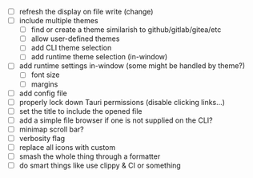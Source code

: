  - [ ] refresh the display on file write (change)
 - [ ] include multiple themes
   - [ ] find or create a theme similarish to github/gitlab/gitea/etc
   - [ ] allow user-defined themes
   - [ ] add CLI theme selection
   - [ ] add runtime theme selection (in-window)
 - [ ] add runtime settings in-window (some might be handled by theme?)
   - [ ] font size
   - [ ] margins
 - [ ] add config file
 - [ ] properly lock down Tauri permissions (disable clicking links...)
 - [ ] set the title to include the opened file
 - [ ] add a simple file browser if one is not supplied on the CLI?
 - [ ] minimap scroll bar?
 - [ ] verbosity flag
 - [ ] replace all icons with custom
 - [ ] smash the whole thing through a formatter
 - [ ] do smart things like use clippy & CI or something